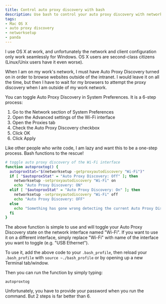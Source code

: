 ```yaml
---
title: Control auto proxy discovery with bash
description: Use bash to control your auto proxy discovery with networksetup
tags:
- Mac OS X
- auto proxy discovery
- networksetup
- panda
---
```


I use OS X at work, and unfortunately the network and client configuration only work seamlessly for Windows. OS X users are second-class citizens (Linux/Unix users have it even worse).

When I am on my work's network, I must have Auto Proxy Discovery turned on in order to browse websites outside of the intranet. I would leave it on all the time, but then I have to wait for my browsers to attempt the proxy discovery when I am outside of my work network. 

You can toggle Auto Proxy Discovery in System Preferences. It is a 6-step process:

1. Go to the Network section of System Preferences
2. Open the Advanced settings of the Wi-Fi interface
3. Open the Proxies tab
4. Check the Auto Proxy Discovery checkbox
5. Click OK
6. Click Apply

Like other people who write code, I am lazy and want this to be a one-step process. Bash functions to the rescue!

```bash
# toggle auto proxy discovery of the Wi-Fi interface
function autoproxtog() {
  autoproxStat="$(networksetup -getproxyautodiscovery "Wi-Fi")"
  if [ "$autoproxStat" = "Auto Proxy Discovery: Off" ]; then
    networksetup -setproxyautodiscovery "Wi-Fi" on
    echo "Auto Proxy Discovery: ON"
  elif [ "$autoproxStat" = "Auto Proxy Discovery: On" ]; then
    networksetup -setproxyautodiscovery "Wi-Fi" off
    echo "Auto Proxy Discovery: OFF"
  else
    echo "Something has gone wrong detecting the current Auto Proxy Discovery state :("
  fi
}
```

The above function is simple to use and will toggle your Auto Proxy Discovery state on the network interface named "Wi-Fi". If you want to use it on a different interface, simply replace "Wi-Fi" with name of the interface you want to toggle (e.g. "USB Ethernet").

To use it, add the above code to your `.bash_profile`, then reload your `.bash_profile` with `source ~./bash_profile` or by opening up a new Terminal tab/window.

Then you can run the function by simply typing:
```
autoproxtog
```

Unfortunately, you have to provide your password when you run the command. But 2 steps is far better than 6.
